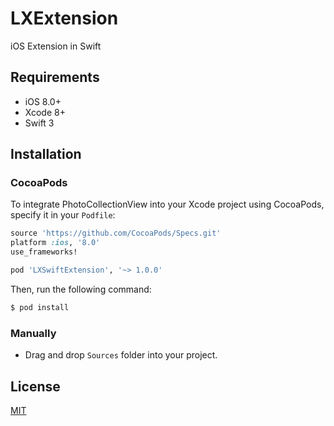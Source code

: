 # LXExtension
iOS Extension in Swift

## Requirements

* iOS 8.0+
* Xcode 8+
* Swift 3

## Installation

### CocoaPods

To integrate PhotoCollectionView into your Xcode project using CocoaPods, specify it in your `Podfile`:

```ruby
source 'https://github.com/CocoaPods/Specs.git'
platform :ios, '8.0'
use_frameworks!

pod 'LXSwiftExtension', '~> 1.0.0'
```

Then, run the following command:

```bash
$ pod install
```

### Manually
- Drag and drop `Sources` folder into your project.

## License
[MIT](http://thi.mit-license.org/)
